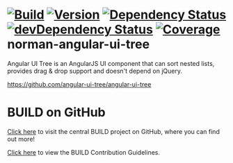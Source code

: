 [![Build](https://img.shields.io/travis/sapbuild/norman-angular-ui-tree.svg?style=flat-square)](http://travis-ci.org/sapbuild/norman-angular-ui-tree)
[![Version](https://img.shields.io/npm/v/norman-angular-ui-tree.svg?style=flat-square)](https://npmjs.org/package/norman-angular-ui-tree)
[![Dependency Status](https://david-dm.org/sapbuild/norman-angular-ui-tree.svg)](https://david-dm.org/sapbuild/norman-angular-ui-tree)
[![devDependency Status](https://david-dm.org/sapbuild/norman-angular-ui-tree/dev-status.svg)](https://david-dm.org/sapbuild/norman-angular-ui-tree#info=devDependencies)
[![Coverage](https://img.shields.io/coveralls/sapbuild/norman-angular-ui-tree/master.svg?style=flat-square)](https://coveralls.io/r/sapbuild/norman-angular-ui-tree?branch=master)
norman-angular-ui-tree
======================

Angular UI Tree is an AngularJS UI component that can sort nested lists, provides drag & drop support and doesn't depend on jQuery.

https://github.com/angular-ui-tree/angular-ui-tree

# BUILD on GitHub

[Click here](https://github.com/SAP/BUILD) to visit the central BUILD project on GitHub, where you can find out more!

[Click here](https://github.com/SAP/BUILD/blob/master/Contributing.md) to view the BUILD Contribution Guidelines. 

